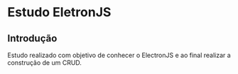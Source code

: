 <h1>Estudo EletronJS</h1>
<section>
    <h2>Introdução</h2>
    <p>
    Estudo realizado com objetivo de conhecer o ElectronJS e ao final realizar a construção de um CRUD.
    </p>
</section>